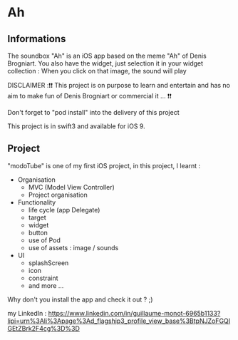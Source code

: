 # Ah #

## Informations ##

The soundbox "Ah" is an iOS app based on the meme "Ah" of Denis Brogniart.
You also have the widget, just selection it in your widget collection : When you click on that image, the sound will play

DISCLAIMER :❗️❗️ This project is on purpose to learn and entertain and has no aim to make fun of Denis Brogniart or commercial it ... ❗️❗️

Don't forget to "pod install" into the delivery of this project

This project is in swift3 and available for iOS 9.

## Project ##
"modoTube" is one of my first iOS project, in this project, I learnt :
  - Organisation
      - MVC (Model View Controller)
      - Project organisation
  - Functionality
      - life cycle (app Delegate)
      - target 
      - widget
      - button
      - use of Pod
      - use of assets : image / sounds
  - UI
      - splashScreen
      - icon
      - constraint
      - and more ... 
      
Why don't you install the app and check it out ? ;)

my LinkedIn : https://www.linkedin.com/in/guillaume-monot-6965b1133?lipi=urn%3Ali%3Apage%3Ad_flagship3_profile_view_base%3BtpNJZoFGQIGEtZBrk2F4cg%3D%3D
